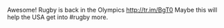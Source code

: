<!--
id: 208911226
link: http://kevinisom.info/post/208911226/awesome-rugby-is-back-in-the-olympics
slug: awesome-rugby-is-back-in-the-olympics
date: Sat Oct 10 2009 15:42:55 GMT+1300 (NZDT)
raw: {"blog_name":"kevinisom","id":208911226,"post_url":"http://kevinisom.info/post/208911226/awesome-rugby-is-back-in-the-olympics","slug":"awesome-rugby-is-back-in-the-olympics","type":"text","date":"2009-10-10 02:42:55 GMT","timestamp":1255142575,"state":"published","format":"html","reblog_key":"7AokwpII","tags":[],"short_url":"http://tmblr.co/Zw68YyCSxjw","highlighted":[],"feed_item":"http://twitter.com/kev_nz/statuses/4749652587","from_feed_id":"650289","note_count":0,"title":null,"body":"<p>Awesome! Rugby is back in the Olympics <a href=\"http://tr.im/BgT0\" target=\"_blank\">http://tr.im/BgT0</a> Maybe this will help the USA get into #rugby more.</p>"}
publish: 2009-10-010
tags: 
title: null
-->


Awesome! Rugby is back in the Olympics <http://tr.im/BgT0> Maybe this
will help the USA get into \#rugby more.


